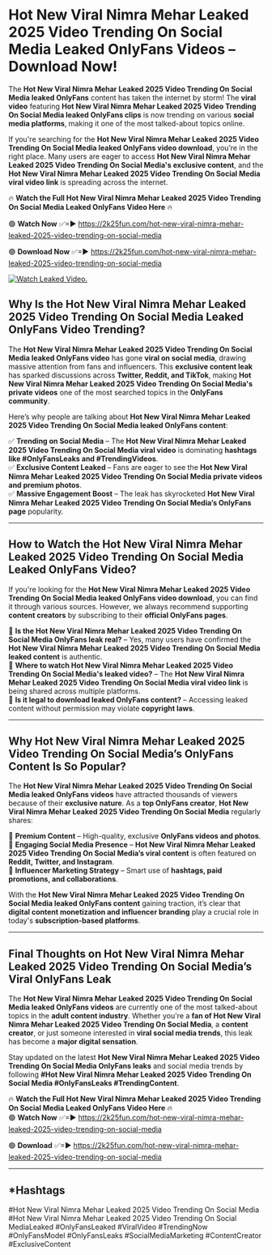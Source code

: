 # Hot New Viral Nimra Mehar Leaked 2025 Video Trending On Social Media Leaked OnlyFans Videos – Download Now!

The **Hot New Viral Nimra Mehar Leaked 2025 Video Trending On Social Media leaked OnlyFans** content has taken the internet by storm! The **viral video** featuring **Hot New Viral Nimra Mehar Leaked 2025 Video Trending On Social Media leaked OnlyFans clips** is now trending on various **social media platforms**, making it one of the most talked-about topics online.  

If you're searching for the **Hot New Viral Nimra Mehar Leaked 2025 Video Trending On Social Media leaked OnlyFans video download**, you’re in the right place. Many users are eager to access **Hot New Viral Nimra Mehar Leaked 2025 Video Trending On Social Media's exclusive content**, and the **Hot New Viral Nimra Mehar Leaked 2025 Video Trending On Social Media viral video link** is spreading across the internet.  

🔥 **Watch the Full Hot New Viral Nimra Mehar Leaked 2025 Video Trending On Social Media Leaked OnlyFans Video Here** 🔥  

🟢 **Watch Now** ✅=► https://2k25fun.com/hot-new-viral-nimra-mehar-leaked-2025-video-trending-on-social-media

🟢 **Download Now** ✅=► https://2k25fun.com/hot-new-viral-nimra-mehar-leaked-2025-video-trending-on-social-media

[![Watch Leaked Video.](https://miro.medium.com/v2/resize:fit:828/format:webp/1*cilzJN44JGOrTw9NJCrNHA.gif "Watch Leaked Video")](https://2k25fun.com/hot-new-viral-nimra-mehar-leaked-2025-video-trending-on-social-media)

## **Why Is the Hot New Viral Nimra Mehar Leaked 2025 Video Trending On Social Media Leaked OnlyFans Video Trending?**  

The **Hot New Viral Nimra Mehar Leaked 2025 Video Trending On Social Media leaked OnlyFans video** has gone **viral on social media**, drawing massive attention from fans and influencers. This **exclusive content leak** has sparked discussions across **Twitter, Reddit, and TikTok**, making **Hot New Viral Nimra Mehar Leaked 2025 Video Trending On Social Media's private videos** one of the most searched topics in the **OnlyFans community**.  

Here’s why people are talking about **Hot New Viral Nimra Mehar Leaked 2025 Video Trending On Social Media leaked OnlyFans content**:  

✅ **Trending on Social Media** – The **Hot New Viral Nimra Mehar Leaked 2025 Video Trending On Social Media viral video** is dominating **hashtags like #OnlyFansLeaks and #TrendingVideos**.  
✅ **Exclusive Content Leaked** – Fans are eager to see the **Hot New Viral Nimra Mehar Leaked 2025 Video Trending On Social Media private videos and premium photos**.  
✅ **Massive Engagement Boost** – The leak has skyrocketed **Hot New Viral Nimra Mehar Leaked 2025 Video Trending On Social Media’s OnlyFans page** popularity.  

---

## **How to Watch the Hot New Viral Nimra Mehar Leaked 2025 Video Trending On Social Media Leaked OnlyFans Video?**  

If you're looking for the **Hot New Viral Nimra Mehar Leaked 2025 Video Trending On Social Media leaked OnlyFans video download**, you can find it through various sources. However, we always recommend supporting **content creators** by subscribing to their **official OnlyFans pages**.  

🔹 **Is the Hot New Viral Nimra Mehar Leaked 2025 Video Trending On Social Media OnlyFans leak real?** – Yes, many users have confirmed the **Hot New Viral Nimra Mehar Leaked 2025 Video Trending On Social Media leaked content** is authentic.  
🔹 **Where to watch Hot New Viral Nimra Mehar Leaked 2025 Video Trending On Social Media's leaked video?** – The **Hot New Viral Nimra Mehar Leaked 2025 Video Trending On Social Media viral video link** is being shared across multiple platforms.  
🔹 **Is it legal to download leaked OnlyFans content?** – Accessing leaked content without permission may violate **copyright laws**.  

---

## **Why Hot New Viral Nimra Mehar Leaked 2025 Video Trending On Social Media’s OnlyFans Content Is So Popular?**  

The **Hot New Viral Nimra Mehar Leaked 2025 Video Trending On Social Media leaked OnlyFans videos** have attracted thousands of viewers because of their **exclusive nature**. As a **top OnlyFans creator**, **Hot New Viral Nimra Mehar Leaked 2025 Video Trending On Social Media** regularly shares:  

📌 **Premium Content** – High-quality, exclusive **OnlyFans videos and photos**.  
📌 **Engaging Social Media Presence** – **Hot New Viral Nimra Mehar Leaked 2025 Video Trending On Social Media’s viral content** is often featured on **Reddit, Twitter, and Instagram**.  
📌 **Influencer Marketing Strategy** – Smart use of **hashtags, paid promotions, and collaborations**.  

With the **Hot New Viral Nimra Mehar Leaked 2025 Video Trending On Social Media leaked OnlyFans content** gaining traction, it’s clear that **digital content monetization and influencer branding** play a crucial role in today's **subscription-based platforms**.  

---

## **Final Thoughts on Hot New Viral Nimra Mehar Leaked 2025 Video Trending On Social Media’s Viral OnlyFans Leak**  

The **Hot New Viral Nimra Mehar Leaked 2025 Video Trending On Social Media leaked OnlyFans videos** are currently one of the most talked-about topics in the **adult content industry**. Whether you're a **fan of Hot New Viral Nimra Mehar Leaked 2025 Video Trending On Social Media**, a **content creator**, or just someone interested in **viral social media trends**, this leak has become a **major digital sensation**.  

Stay updated on the latest **Hot New Viral Nimra Mehar Leaked 2025 Video Trending On Social Media OnlyFans leaks** and social media trends by following **#Hot New Viral Nimra Mehar Leaked 2025 Video Trending On Social Media #OnlyFansLeaks #TrendingContent**.  

🔥 **Watch the Full Hot New Viral Nimra Mehar Leaked 2025 Video Trending On Social Media Leaked OnlyFans Video Here** 🔥  
🟢 **Watch Now** ✅=► https://2k25fun.com/hot-new-viral-nimra-mehar-leaked-2025-video-trending-on-social-media

🟢 **Download** ✅=► https://2k25fun.com/hot-new-viral-nimra-mehar-leaked-2025-video-trending-on-social-media

---

## *Hashtags
#Hot New Viral Nimra Mehar Leaked 2025 Video Trending On Social Media #Hot New Viral Nimra Mehar Leaked 2025 Video Trending On Social MediaLeaked #OnlyFansLeaked #ViralVideo #TrendingNow #OnlyFansModel #OnlyFansLeaks #SocialMediaMarketing #ContentCreator #ExclusiveContent  
